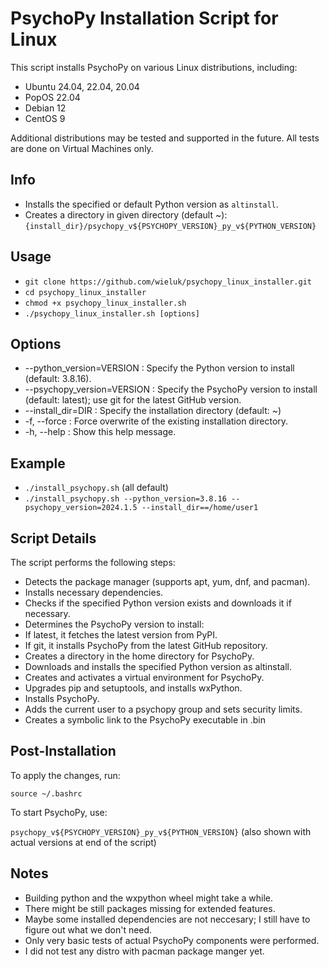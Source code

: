 # PsychoPy Installation Script for Linux

This script installs PsychoPy on various Linux distributions, including:

- Ubuntu 24.04, 22.04, 20.04
- PopOS 22.04
- Debian 12
- CentOS 9

Additional distributions may be tested and supported in the future.
All tests are done on Virtual Machines only.

## Info

- Installs the specified or default Python version as `altinstall`.
- Creates a directory in given directory (default ~):
  `{install_dir}/psychopy_v${PSYCHOPY_VERSION}_py_v${PYTHON_VERSION}`

## Usage

- `git clone https://github.com/wieluk/psychopy_linux_installer.git`
- `cd psychopy_linux_installer`
- ``chmod +x psychopy_linux_installer.sh``
- `./psychopy_linux_installer.sh [options] `

## Options

- --python_version=VERSION : Specify the Python version to install (default: 3.8.16).
- --psychopy_version=VERSION : Specify the PsychoPy version to install (default: latest); use git for the latest GitHub version.
- --install_dir=DIR : Specify the installation directory (default: ~)
- -f, --force : Force overwrite of the existing installation directory.
- -h, --help : Show this help message.

## Example

- `./install_psychopy.sh` (all default)
- `./install_psychopy.sh --python_version=3.8.16 --psychopy_version=2024.1.5 --install_dir==/home/user1`

## Script Details

The script performs the following steps:

- Detects the package manager (supports apt, yum, dnf, and pacman).
- Installs necessary dependencies.
- Checks if the specified Python version exists and downloads it if necessary.
- Determines the PsychoPy version to install:
- If latest, it fetches the latest version from PyPI.
- If git, it installs PsychoPy from the latest GitHub repository.
- Creates a directory in the home directory for PsychoPy.
- Downloads and installs the specified Python version as altinstall.
- Creates and activates a virtual environment for PsychoPy.
- Upgrades pip and setuptools, and installs wxPython.
- Installs PsychoPy.
- Adds the current user to a psychopy group and sets security limits.
- Creates a symbolic link to the PsychoPy executable in .bin

## Post-Installation

To apply the changes, run:

`source ~/.bashrc`

To start PsychoPy, use:

`psychopy_v${PSYCHOPY_VERSION}_py_v${PYTHON_VERSION}` (also shown with actual versions at end of the script)

## Notes

- Building python and the wxpython wheel might take a while.
- There might be still packages missing for extended features.
- Maybe some installed dependencies are not neccesary; I still have to figure out what we don't need.
- Only very basic tests of actual PsychoPy components were performed.
- I did not test any distro with pacman package manger yet.
